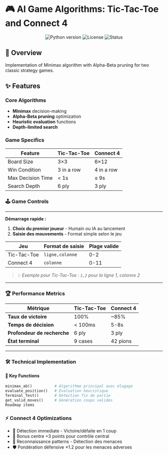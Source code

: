 # 🎮 AI Game Algorithms: Tic-Tac-Toe and Connect 4

<div align="center">
  <img src="https://img.shields.io/badge/Python-3.8%2B-blue?logo=python" alt="Python version">
  <img src="https://img.shields.io/badge/License-MIT-green" alt="License">
  <img src="https://img.shields.io/badge/Status-Production-brightgreen" alt="Status">
</div>

## 📖 Overview
Implementation of Minimax algorithm with Alpha-Beta pruning for two classic strategy games.

## ✨ Features
### Core Algorithms
- **Minimax** decision-making
- **Alpha-Beta pruning** optimization
- **Heuristic evaluation** functions
- **Depth-limited search**

### Game Specifics
| Feature               | Tic-Tac-Toe       | Connect 4         |
|-----------------------|-------------------|-------------------|
| Board Size            | 3×3              | 6×12              |
| Win Condition         | 3 in a row       | 4 in a row        |
| Max Decision Time     | < 1s             | ≤ 9s              |
| Search Depth          | 6 ply            | 3 ply             |

### 🕹️ Game Controls

---

**Démarrage rapide :**
1. **Choix du premier joueur** - Humain ou IA au lancement
2. **Saisie des mouvements** - Format simple selon le jeu

| Jeu | Format de saisie | Plage valide |
|-----|------------------|-------------|
| Tic-Tac-Toe | `ligne,colonne` | 0-2 |
| Connect 4 | `colonne` | 0-11 |

> 💡 *Exemple pour Tic-Tac-Toe : `1,2` pour la ligne 1, colonne 2*

---

### 🏆 Performance Metrics

<div align="center">

| Métrique | Tic-Tac-Toe | Connect 4 |
|----------|------------|----------|
| **Taux de victoire** | 100% | ~85% |
| **Temps de décision** | < 100ms | 5-8s |
| **Profondeur de recherche** | 6 ply | 3 ply |
| **État terminal** | 9 cases | 42 pions |

</div>

---

### 🛠 Technical Implementation

#### 🔧 Key Functions
```python
minimax_ab()          # Algorithme principal avec élagage
evaluate_position()   # Évaluation heuristique
Terminal_Test()       # Détection fin de partie
get_valid_moves()     # Génération coups valides
Roadmap items
```
### ⚡ Connect 4 Optimizations
- 🎯 Détection immediate - Victoire/défaite en 1 coup
- 🎯 Bonus centre +3 points pour contrôle central
- 🎯 Reconnaissance patterns - Détection des menaces
- 🛡️ Pondération défensive ×1.2 pour les menaces adverses
